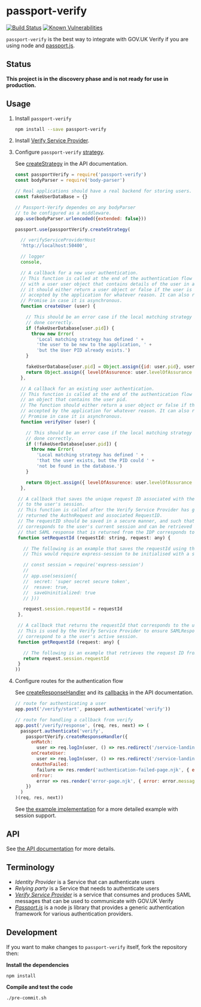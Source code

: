 passport-verify
===============

[![Build Status](https://travis-ci.org/alphagov/passport-verify.svg?branch=master)](https://travis-ci.org/alphagov/passport-verify) [![Known Vulnerabilities](https://snyk.io/test/github/alphagov/passport-verify/badge.svg)](https://snyk.io/test/github/alphagov/passport-verify)

`passport-verify` is the best way to integrate with GOV.UK Verify if you are using node and [passport.js](http://passportjs.org/).

Status
---------------

**This project is in the discovery phase and is not ready for use in production.**

Usage
-----

1. Install `passport-verify`
   ```bash
   npm install --save passport-verify
   ```

1. Install [Verify Service Provider](https://github.com/alphagov/verify-service-provider).

1. Configure `passport-verify` [strategy](http://passportjs.org/docs/configure#strategies).

   See [createStrategy](https://alphagov.github.io/passport-verify/modules/_passport_verify_strategy_.html#createstrategy) in the API documentation.
   ```javascript
   const passportVerify = require('passport-verify')
   const bodyParser = require('body-parser')

   // Real applications should have a real backend for storing users.
   const fakeUserDataBase = {}

   // Passport-Verify dependes on any bodyParser
   // to be configured as a middleware.
   app.use(bodyParser.urlencoded({extended: false}))

   passport.use(passportVerify.createStrategy(

     // verifyServiceProviderHost
     'http://localhost:50400',

     // logger
     console,

     // A callback for a new user authentication.
     // This function is called at the end of the authentication flow
     // with a user user object that contains details of the user in attributes.
     // it should either return a user object or false if the user is not
     // accepted by the application for whatever reason. It can also return a
     // Promise in case it is asynchronous.
     function createUser (user) {

       // This should be an error case if the local matching strategy is
       // done correctly.
       if (fakeUserDatabase[user.pid]) {
         throw new Error(
           'Local matching strategy has defined ' +
           'the user to be new to the application, ' +
           'but the User PID already exists.')
       }

       fakeUserDatabase[user.pid] = Object.assign({id: user.pid}, user.attributes)
       return Object.assign({ levelOfAssurence: user.levelOfAssurance }, fakeUserDatabase[user.pid])
     },

     // A callback for an existing user authentication.
     // This function is called at the end of the authentication flow with
     // an object that contains the user pid. 
     // The function should either return a user object or false if the user is not
     // accepted by the application for whatever reason. It can also return a
     // Promise in case it is asynchronous.
     function verifyUser (user) {

       // This should be an error case if the local matching strategy is
       // done correctly.
       if (!fakeUserDatabase[user.pid]) {
         throw new Error(
           'Local matching strategy has defined ' +
           'that the user exists, but the PID could ' +
           'not be found in the database.')
       }

       return Object.assign({ levelOfAssurence: user.levelOfAssurance }, fakeUserDatabase[user.pid])
     },

    // A callback that saves the unique request ID associated with the SAML messages
    // to the user's session.
    // This function is called after the Verify Service Provider has generated and
    // returned the AuthnRequest and associated RequestID.
    // The requestID should be saved in a secure manner, and such that it
    // corresponds to the user's current session and can be retrieved in order to validate
    // that SAML response that is returned from the IDP corresponds to the original AuthnRequest.
    function setRequestId (requestId: string, request: any) {

      // The following is an example that saves the requestId using the express-session middleware
      // This would require express-session to be initialised with a secure secret e.g:

      // const session = require('express-session')
      //
      // app.use(session({
      //  secret: 'super secret secure token',
      //  resave: true,
      //  saveUninitialized: true
      // }))

      request.session.requestId = requestId
    },

    // A callback that returns the requestId that corresponds to the user's session.
    // This is used by the Verify Service Provider to ensure SAMLResponses received from IDPS
    // correspond to a the user's active session.
    function getRequestId (request: any) {

      // The following is an example that retrieves the request ID from the express-session object.
      return request.session.requestId
    }
   ))
   ```

1. Configure routes for the authentication flow

   See [createResponseHandler](https://alphagov.github.io/passport-verify/modules/_create_response_handler_.html#createresponsehandler) 
   and its [callbacks](https://alphagov.github.io/passport-verify/interfaces/_create_response_handler_.responsescenarios.html#onauthnfailed) in the API documentation.

   ```javascript
   // route for authenticating a user
   app.post('/verify/start', passport.authenticate('verify'))

   // route for handling a callback from verify
   app.post('/verify/response', (req, res, next) => (
     passport.authenticate('verify',
       passportVerify.createResponseHandler({
         onMatch:
           user => req.logIn(user, () => res.redirect('/service-landing-page')),
         onCreateUser:
           user => req.logIn(user, () => res.redirect('/service-landing-page')),
         onAuthnFailed:
           failure => res.render('authentication-failed-page.njk', { error: failure }),
         onError:
           error => res.render('error-page.njk', { error: error.message })
       })
     )
   )(req, res, next))
   ```

   See [the example implementation](https://github.com/alphagov/passport-verify-stub-relying-party/blob/master/src/app.ts) for
   a more detailed example with session support.

API
-----------

See [the API documentation](https://alphagov.github.io/passport-verify/modules/_passport_verify_.html) for more details.

Terminology
---------------

 * _Identity Provider_ is a Service that can authenticate users
 * _Relying party_ is a Service that needs to authenticate users
 * [_Verify Service Provider_](https://github.com/alphagov/verify-service-provider)
    is a service that consumes and produces SAML messages that can be used to communicate with GOV.UK Verify
 * [_Passport.js_](http://passportjs.org/) is a node js library that provides a generic authentication framework for various authentication providers. 


Development
-----------

If you want to make changes to `passport-verify` itself, fork the repository then:

__Install the dependencies__
```
npm install
```

__Compile and test the code__
```
./pre-commit.sh
```

